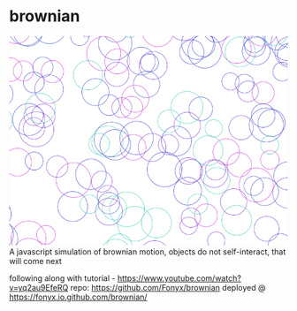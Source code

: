 # brownian
![Screenshot](https://github.com/Fonyx/brownian/blob/main/screenshot.PNG?raw=true "brownian motion")
A javascript simulation of brownian motion, objects do not self-interact, that will come next  

following along with tutorial - https://www.youtube.com/watch?v=yq2au9EfeRQ
repo: https://github.com/Fonyx/brownian
deployed @ https://fonyx.io.github.com/brownian/